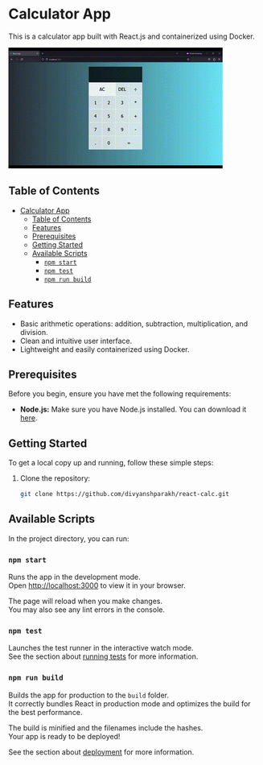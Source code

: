 # Calculator App

This is a calculator app built with React.js and containerized using Docker.

![Calculator App Demo](https://github.com/divyanshparakh/react-calc/blob/master/Calculator.gif)


## Table of Contents

- [Calculator App](#calculator-app)
  - [Table of Contents](#table-of-contents)
  - [Features](#features)
  - [Prerequisites](#prerequisites)
  - [Getting Started](#getting-started)
  - [Available Scripts](#available-scripts)
    - [`npm start`](#npm-start)
    - [`npm test`](#npm-test)
    - [`npm run build`](#npm-run-build)

## Features

- Basic arithmetic operations: addition, subtraction, multiplication, and division.
- Clean and intuitive user interface.
- Lightweight and easily containerized using Docker.

## Prerequisites

Before you begin, ensure you have met the following requirements:

- **Node.js:** Make sure you have Node.js installed. You can download it [here](https://nodejs.org/).

## Getting Started

To get a local copy up and running, follow these simple steps:

1. Clone the repository:

   ```sh
   git clone https://github.com/divyanshparakh/react-calc.git


## Available Scripts

In the project directory, you can run:

### `npm start`

Runs the app in the development mode.\
Open [http://localhost:3000](http://localhost:3000) to view it in your browser.

The page will reload when you make changes.\
You may also see any lint errors in the console.

### `npm test`

Launches the test runner in the interactive watch mode.\
See the section about [running tests](https://facebook.github.io/create-react-app/docs/running-tests) for more information.

### `npm run build`

Builds the app for production to the `build` folder.\
It correctly bundles React in production mode and optimizes the build for the best performance.

The build is minified and the filenames include the hashes.\
Your app is ready to be deployed!

See the section about [deployment](https://facebook.github.io/create-react-app/docs/deployment) for more information.
